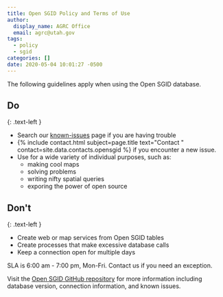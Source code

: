 ```yaml
---
title: Open SGID Policy and Terms of Use
author:
  display_name: AGRC Office
  email: agrc@utah.gov
tags:
  - policy
  - sgid
categories: []
date: 2020-05-04 10:01:27 -0500
---
```


The following guidelines apply when using the Open SGID database. 

## Do
{: .text-left }

- Search our [known-issues](https://github.com/agrc/open-sgid/issues) page if you are having trouble 
- {% include contact.html subject=page.title text="Contact " contact=site.data.contacts.opensgid %} if you encounter a new issue.
- Use for a wide variety of individual purposes, such as:
  - making cool maps
  - solving problems
  - writing nifty spatial queries
  - exporing the power of open source

## Don't
{: .text-left }

- Create web or map services from Open SGID tables
- Create processes that make excessive database calls
- Keep a connection open for multiple days

SLA is 6:00 am - 7:00 pm, Mon-Fri. Contact us if you need an exception.

Visit the [Open SGID GitHub repository](https://github.com/agrc/open-sgid) for more information including database version, connection information, and known issues.  
